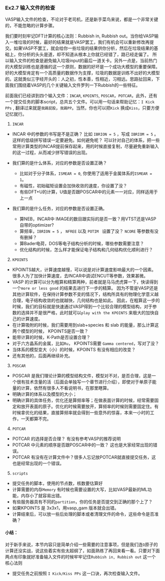 ### Ex2.7 输入文件的检查 

VASP输入文件的检查，不论对于老司机，还是新手菜鸟来说，都是一个非常关键的，不能忽略的计算步骤。

我们要时刻牢记DFT计算的核心法则：Rubbish in, Rubbish out。当你给VASP输入一堆垃圾的时候，最好的结果就是VASP罢工，我们有机会可以重新修改再提交。如果VASP不罢工，就会给你一些垃圾的结果供你分析，然后在垃圾结果的基础上，你分析的头头是道，却不知道从根本上你就已经错了，路已经走偏了。 所以输入文件的检查是避免输入垃圾input的最后一道关卡。另外一点是，当前热门的大模型训练也是遵循的这一个原则，数据的好坏是一个成功大模型的重要保障。好的大模型肯定有一个高质量的数据作为支撑，垃圾的数据是训练不出好的大模型的。这就类似三字经开头的：人之初，性本善，性相近，习相远。思路扯回来，下面我们围绕着VASP的几个关键输入文件罗列一下Rubbish的一些特征。 



前面我们已经讲到四个输入文件：`INCAR`, `KPOINTS`, `POSCAR`，`POTCAR`，此外，还有一个提交任务的脚本script，总共五个文件。可以用一句话来帮助记忆：`I Kick PPs` ,  翻译过来就是`我踢屁股`，`我踢PP`。当然，你也可以把`Kick` 换成`Kiss`，只要方便记忆就行。



1. `INCAR`

  * INCAR 中的参数的书写是不是正确？ 比如 `IBRION = 5` ，写成 `IBRIOM = 5` 。这样的低级拼写错误一定要避免。如何避免呢？ 可以针对自己的体系，把一些常用计算类型的INCAR提前保存起来，用的时候直接复制，尽量避免重新输入的这一过程，从而减少拼写错误的出现。
  * 我们算的是什么体系，对应的参数是否设置正确？ 

      - 比如对于分子体系，`ISMEAR = 0`, 你使用了适用于金属体系的`ISMEAR = 1`。 
      - 有磁性，初始磁矩设置会加快收敛的速度，你设置了没？
      - 有些DFT+U的计算，U值是否跟POSCAR中的元素一一对应，同样适用于上一点

  * 我们算的是什么任务，对应的参数是否设置正确。
     - 算NEB，INCAR中 IMAGE的数目跟实际的是否一致？用VTST还是VASP自带的optimizer? 
     - 算频率，`IBRION = 5` ， `NFREE` 以及 `POTIM ` 设置了没？ `NCORE` 等参数有没有删掉？ 
     - 算Bader电荷，DOS等电子结构分析的时候，哪些参数需要注意？
     - 优化结构的时候，怎么样才能保证电子结构和几何结构优化顺利进行？ 

2. `KPOINTS`

  * KPOINTS越大，计算速度越慢，可以说是对计算速度影响最大的一个因素。很多人为了加快计算速度，去INCAR中调试ENCUT等参数，效果甚微。
  * VASP 的计算可以分为粗算和精算两种，前者就是马马虎虎算一下，快读得到一个`more or less good` 的结果去进行下一步的精算。 因为不管是VASP还是其他计算软件，在保持计算参数不变的情况下，结构所具有的物理化学意义越合理，电子结构收敛的也就越快，几何结构也是如此。 因此，在粗算这一步的时候，我们的目标就是快速通过VASP得到一个比较合理的模型结构，对于参数的选择并不是很严格，此时就可以`play with the KPOINTS` 来极大的加快自己的计算速度。
  * 在计算吸附的时候，我们需要用到slab+species 和 slab 的能量，那么计算这两个模型的时候， KPOINTS是否一致？
  * 能带计算的时候，K-Path是否设置合理？
  * 对于六方晶系的金属，比如`Ru`， KPOINTS需要 `Gamma centered`，写对了没？
  * 当体系的模型变大（小）的时候，KPOINTS 有没有相应的改变？
  * 还有其他的，后面再继续补充。

3. `POSCAR`

  *  POSCAR 是我们理论计算的模型结构文件，模型对不对，是否合理，这是一个很有技术含量的活（后面会单独写一个章节进行介绍），即使对于单原子能量的计算，依然有很多人不看说明书，在那里瞎算。
  * 明确计算的体系以及模型的大小；
  * 明确计算的具体任务，优化还是算频率等；在做表面计算的时候，经常需要固定和放开表面的原子。优化的时候需要放开，算频率的时候则需要固定住。有时候拿优化的结果，直接算频率就会得到一些意外的惊喜，本来一小时的工作，一天都算不完。

4. `POTCAR`
  * POTCAR 的选择是否合理？ 有没有参考VASP的推荐说明
  * POTCAR 中元素的顺序是否跟POSCAR中的一致？ 这也是大家经常出现的错误。
  * POTCAR 有没有在计算文件中？很多人忘记放POTCAR就直接提交任务，这也是经常出现的一个错误。

5. `scripts`
  * 提交任务的脚本，使用的节点数，核数要估算好
  * 计算需要的内存`Memory` 有时候也需要设置的大写，比如VASP最新的ML功能，内存小了就容易出错。
  * 有些服务器具有不同的`partition`，你的任务是否提交到正确的那个上了？
  * 如果KPOINTS 是 3x3x1，用vasp_gam 版本就会出错。
  * 计算结束后，可以放一些后处理的脚本或者清理文件的命令，这些命令是否准确？

#### 小结：

对于新手来说，本节内容只是简单介绍一些需要的注意事项，但是我们连`O`原子的计算还没实战，说这些着实有些太超纲了，如面熟练了再回来看一看。只要对下面两点有印象就好准备输入文件的时候牢牢记住`Rubbish in, Rubbish out` 这一个核心法则

* 提交任务之前按照 `I Kick/Kiss PPs` 这一口诀，再次检查输入文件。
